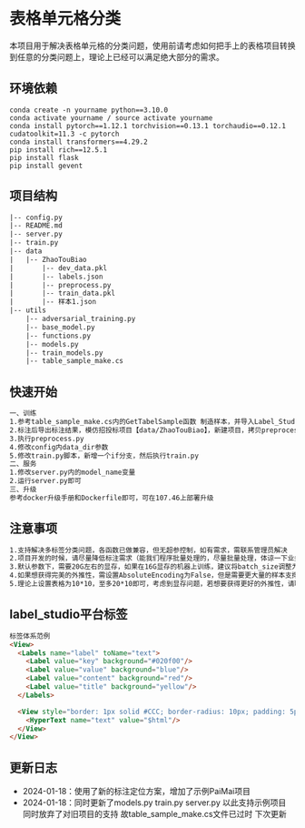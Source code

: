 # 表格单元格分类
本项目用于解决表格单元格的分类问题，使用前请考虑如何把手上的表格项目转换到任意的分类问题上，理论上已经可以满足绝大部分的需求。


## 环境依赖
```
conda create -n yourname python==3.10.0
conda activate yourname / source activate yourname
conda install pytorch==1.12.1 torchvision==0.13.1 torchaudio==0.12.1 cudatoolkit=11.3 -c pytorch
conda install transformers==4.29.2
pip install rich==12.5.1
pip install flask
pip install gevent
```

## 项目结构
```html
|-- config.py
|-- README.md
|-- server.py
|-- train.py
|-- data
|   |-- ZhaoTouBiao
|       |-- dev_data.pkl
|       |-- labels.json
|       |-- preprocess.py
|       |-- train_data.pkl
|       |-- 样本1.json
|-- utils
    |-- adversarial_training.py
    |-- base_model.py
    |-- functions.py
    |-- models.py
    |-- train_models.py
    |-- table_sample_make.cs
```

## 快速开始

```html
一、训练
1.参考table_sample_make.cs内的GetTabelSample函数 制造样本，并导入Label_Studio平台
2.标注后导出标注结果，模仿招投标项目【data/ZhaoTouBiao】，新建项目，拷贝preprocess.py
3.执行preprocess.py
4.修改config内data_dir参数
5.修改train.py脚本，新增一个if分支，然后执行train.py
二、服务
1.修改server.py内的model_name变量
2.运行server.py即可
三、升级
参考docker升级手册和Dockerfile即可，可在107.46上部署升级
```

## 注意事项

```html
1.支持解决多标签分类问题，各函数已做兼容，但无超参控制，如有需求，需联系管理员解决
2.项目开发的时候，请尽量降低标注需求（能我们程序批量处理的，尽量批量处理，体谅一下业务的难处~）
3.默认参数下，需要20G左右的显存，如果在16G显存的机器上训练，建议将batch_size调整为2或4，在8G显存的机器上训练，建议将fine_tuning参数调整为False（训练显存会降到4个G以内），或者改用小模型，而不是bert-base
4.如果想获得完美的外推性，需设置AbsoluteEncoding为False，但是需要更大量的样本支撑，一般情况下设置为True，外推性也足以应对绝大部分场景
5.理论上设置表格为10*10，至多20*10即可，考虑到显存问题，若想要获得更好的外推性，请联系管理员解决
```

## label_studio平台标签

```html
标签体系范例
<View>
  <Labels name="label" toName="text">
    <Label value="key" background="#020f00"/>
    <Label value="value" background="blue"/>
    <Label value="content" background="red"/>
    <Label value="title" background="yellow"/>
  </Labels>

  <View style="border: 1px solid #CCC; border-radius: 10px; padding: 5px">
    <HyperText name="text" value="$html"/>
  </View>
</View>
```

## 更新日志
 - 2024-01-18：使用了新的标注定位方案，增加了示例PaiMai项目
 - 2024-01-18：同时更新了models.py train.py server.py 以此支持示例项目 同时放弃了对旧项目的支持 故table_sample_make.cs文件已过时 下次更新
